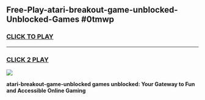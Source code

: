 
## Free-Play-atari-breakout-game-unblocked-Unblocked-Games #0tmwp
<h3>
<a href="https://news.freeplayer.one?title=atari-breakout-game-unblocked&ref=8M">CLICK TO PLAY</a></h3>
<hr>

<h3>
<a href="https://news.freeplayer.one?title=atari-breakout-game-unblocked&ref=8M">CLICK 2 PLAY</a>
  
</h3>

<a href="https://news.freeplayer.one?title=atari-breakout-game-unblocked&ref=8M"><img src="https://clearcache.store/games.png"></a>


**atari-breakout-game-unblocked games unblocked: Your Gateway to Fun and Accessible Online Gaming**
